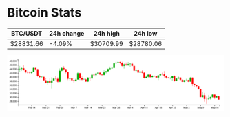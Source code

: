 # Bitcoin Stats

BTC/USDT|24h change|24h high|24h low|
|---|---|---|---|
|$28831.66|-4.09%|$30709.99|$28780.06|

<img src="./chart.svg">

